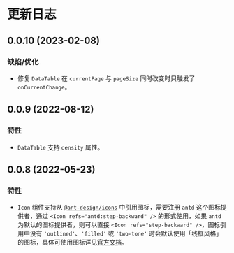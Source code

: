 # 更新日志

## 0.0.10 (2023-02-08)

### 缺陷/优化

- 修复 `DataTable` 在 `currentPage` 与 `pageSize` 同时改变时只触发了 `onCurrentChange`。

## 0.0.9 (2022-08-12)

### 特性

- `DataTable` 支持 `density` 属性。

## 0.0.8 (2022-05-23)

### 特性

- `Icon` 组件支持从 [`@ant-design/icons`](https://www.npmjs.com/package/@ant-design/icons) 中引用图标，需要注册 `antd` 这个图标提供者，通过 `<Icon refs="antd:step-backward" />` 的形式使用，如果 `antd` 为默认的图标提供者，则可以直接 `<Icon refs="step-backward" />`，图标引用中没有 `'outlined'`、`'filled'` 或 `'two-tone'` 时会默认使用「线框风格」的图标，具体可使用图标详见[官方文档](https://ant.design/components/icon-cn/#%E5%9B%BE%E6%A0%87%E5%88%97%E8%A1%A8)。
